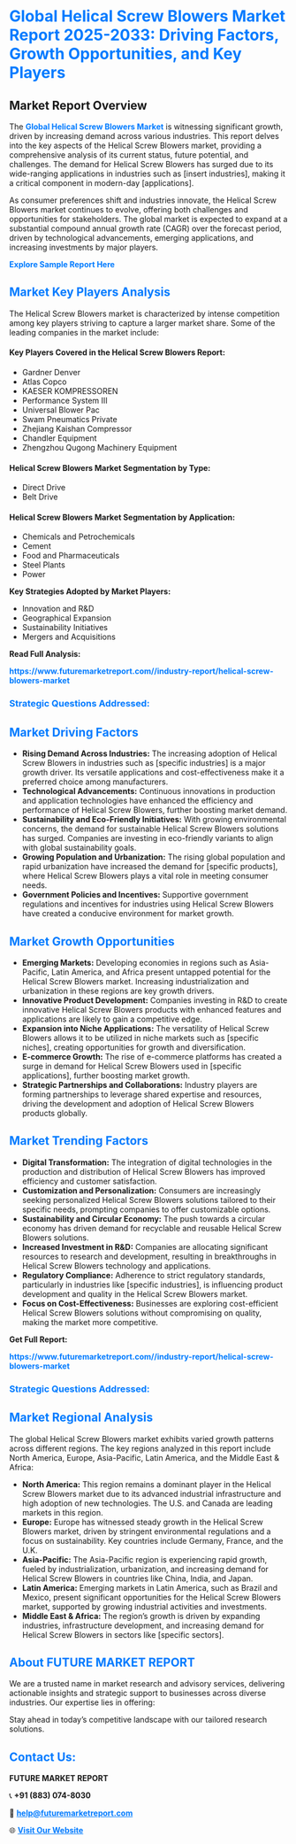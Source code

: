 <h1 style="color: #007BFF;">Global Helical Screw Blowers Market Report 2025-2033: Driving Factors, Growth Opportunities, and Key Players</h1>

<section id="overview">
<h2>Market Report Overview</h2>
<p>The <a href="https://www.futuremarketreport.com//industry-report/helical-screw-blowers-market" style="color: #007BFF; text-decoration: none;"><strong>Global Helical Screw Blowers Market</strong></a> is witnessing significant growth, driven by increasing demand across various industries. This report delves into the key aspects of the Helical Screw Blowers market, providing a comprehensive analysis of its current status, future potential, and challenges. The demand for Helical Screw Blowers has surged due to its wide-ranging applications in industries such as [insert industries], making it a critical component in modern-day [applications].</p>
<p>As consumer preferences shift and industries innovate, the Helical Screw Blowers market continues to evolve, offering both challenges and opportunities for stakeholders. The global market is expected to expand at a substantial compound annual growth rate (CAGR) over the forecast period, driven by technological advancements, emerging applications, and increasing investments by major players.</p>
</section>

<section id="overview">
<p><a href="https://www.futuremarketreport.com//request-sample/reportId=61266" style="color: #007BFF; text-decoration: none;"><strong>Explore Sample Report Here</strong></a></p>
</section>

<section id="key-players">
<h2 style="color: #007BFF;">Market Key Players Analysis</h2>
<p>The Helical Screw Blowers market is characterized by intense competition among key players striving to capture a larger market share. Some of the leading companies in the market include:</p>
<h4>Key Players Covered in the Helical Screw Blowers Report:</h4>
<ul><li>Gardner Denver</li><li>Atlas Copco</li><li>KAESER KOMPRESSOREN</li><li>Performance System III</li><li>Universal Blower Pac</li><li>Swam Pneumatics Private</li><li>Zhejiang Kaishan Compressor</li><li>Chandler Equipment</li><li>Zhengzhou Qugong Machinery Equipment</li></ul>
<h4>Helical Screw Blowers Market Segmentation by Type:</h4>
<ul><li>Direct Drive</li><li>Belt Drive</li></ul>

<h4>Helical Screw Blowers Market Segmentation by Application:</h4>
<ul><li>Chemicals and Petrochemicals</li><li>Cement</li><li>Food and Pharmaceuticals</li><li>Steel Plants</li><li>Power</li></ul>
<p><strong>Key Strategies Adopted by Market Players:</strong></p>
<ul>
<li>Innovation and R&D</li>
<li>Geographical Expansion</li>
<li>Sustainability Initiatives</li>
<li>Mergers and Acquisitions</li>
</ul>
</section>

<section>
<p><strong>Read Full Analysis: </strong></p><a href="https://www.futuremarketreport.com//industry-report/helical-screw-blowers-market" style="color: #007BFF; text-decoration: none;"><strong>https://www.futuremarketreport.com//industry-report/helical-screw-blowers-market</strong></a>
<h3 style="color: #007BFF;">Strategic Questions Addressed:</h3>
</section>

<section id="driving-factors">
<h2 style="color: #007BFF;">Market Driving Factors</h2>
<ul>
<li><strong>Rising Demand Across Industries:</strong> The increasing adoption of Helical Screw Blowers in industries such as [specific industries] is a major growth driver. Its versatile applications and cost-effectiveness make it a preferred choice among manufacturers.</li>
<li><strong>Technological Advancements:</strong> Continuous innovations in production and application technologies have enhanced the efficiency and performance of Helical Screw Blowers, further boosting market demand.</li>
<li><strong>Sustainability and Eco-Friendly Initiatives:</strong> With growing environmental concerns, the demand for sustainable Helical Screw Blowers solutions has surged. Companies are investing in eco-friendly variants to align with global sustainability goals.</li>
<li><strong>Growing Population and Urbanization:</strong> The rising global population and rapid urbanization have increased the demand for [specific products], where Helical Screw Blowers plays a vital role in meeting consumer needs.</li>
<li><strong>Government Policies and Incentives:</strong> Supportive government regulations and incentives for industries using Helical Screw Blowers have created a conducive environment for market growth.</li>
</ul>
</section>

<section id="growth-opportunities">
<h2 style="color: #007BFF;">Market Growth Opportunities</h2>
<ul>
<li><strong>Emerging Markets:</strong> Developing economies in regions such as Asia-Pacific, Latin America, and Africa present untapped potential for the Helical Screw Blowers market. Increasing industrialization and urbanization in these regions are key growth drivers.</li>
<li><strong>Innovative Product Development:</strong> Companies investing in R&D to create innovative Helical Screw Blowers products with enhanced features and applications are likely to gain a competitive edge.</li>
<li><strong>Expansion into Niche Applications:</strong> The versatility of Helical Screw Blowers allows it to be utilized in niche markets such as [specific niches], creating opportunities for growth and diversification.</li>
<li><strong>E-commerce Growth:</strong> The rise of e-commerce platforms has created a surge in demand for Helical Screw Blowers used in [specific applications], further boosting market growth.</li>
<li><strong>Strategic Partnerships and Collaborations:</strong> Industry players are forming partnerships to leverage shared expertise and resources, driving the development and adoption of Helical Screw Blowers products globally.</li>
</ul>
</section>

<section id="trending-factors">
<h2 style="color: #007BFF;">Market Trending Factors</h2>
<ul>
<li><strong>Digital Transformation:</strong> The integration of digital technologies in the production and distribution of Helical Screw Blowers has improved efficiency and customer satisfaction.</li>
<li><strong>Customization and Personalization:</strong> Consumers are increasingly seeking personalized Helical Screw Blowers solutions tailored to their specific needs, prompting companies to offer customizable options.</li>
<li><strong>Sustainability and Circular Economy:</strong> The push towards a circular economy has driven demand for recyclable and reusable Helical Screw Blowers solutions.</li>
<li><strong>Increased Investment in R&D:</strong> Companies are allocating significant resources to research and development, resulting in breakthroughs in Helical Screw Blowers technology and applications.</li>
<li><strong>Regulatory Compliance:</strong> Adherence to strict regulatory standards, particularly in industries like [specific industries], is influencing product development and quality in the Helical Screw Blowers market.</li>
<li><strong>Focus on Cost-Effectiveness:</strong> Businesses are exploring cost-efficient Helical Screw Blowers solutions without compromising on quality, making the market more competitive.</li>
</ul>
</section>

<section>
<p><strong>Get Full Report: </strong></p><a href="https://www.futuremarketreport.com//industry-report/helical-screw-blowers-market" style="color: #007BFF; text-decoration: none;"><strong>https://www.futuremarketreport.com//industry-report/helical-screw-blowers-market</strong></a>
<h3 style="color: #007BFF;">Strategic Questions Addressed:</h3>
</section>


<section id="regional-analysis">
<h2 style="color: #007BFF;">Market Regional Analysis</h2>
<p>The global Helical Screw Blowers market exhibits varied growth patterns across different regions. The key regions analyzed in this report include North America, Europe, Asia-Pacific, Latin America, and the Middle East & Africa:</p>
<ul>
<li><strong>North America:</strong> This region remains a dominant player in the Helical Screw Blowers market due to its advanced industrial infrastructure and high adoption of new technologies. The U.S. and Canada are leading markets in this region.</li>
<li><strong>Europe:</strong> Europe has witnessed steady growth in the Helical Screw Blowers market, driven by stringent environmental regulations and a focus on sustainability. Key countries include Germany, France, and the U.K.</li>
<li><strong>Asia-Pacific:</strong> The Asia-Pacific region is experiencing rapid growth, fueled by industrialization, urbanization, and increasing demand for Helical Screw Blowers in countries like China, India, and Japan.</li>
<li><strong>Latin America:</strong> Emerging markets in Latin America, such as Brazil and Mexico, present significant opportunities for the Helical Screw Blowers market, supported by growing industrial activities and investments.</li>
<li><strong>Middle East & Africa:</strong> The region’s growth is driven by expanding industries, infrastructure development, and increasing demand for Helical Screw Blowers in sectors like [specific sectors].</li>
</ul>
</section>

<footer>
<h2 style="color: #007BFF;">About FUTURE MARKET REPORT</h2>
<p>We are a trusted name in market research and advisory services, delivering actionable insights and strategic support to businesses across diverse industries. Our expertise lies in offering:</p>

<p>Stay ahead in today’s competitive landscape with our tailored research solutions.</p>

<h2 style="color: #007BFF;">Contact Us:</h2>
<p><strong>FUTURE MARKET REPORT</strong></p>
<p>📞 <strong>+91 (883) 074-8030</strong></p>
<p>📧 <strong><a href="mailto:help@futuremarketreport.com" style="color: #007BFF;">help@futuremarketreport.com</a></strong></p>
<p>🌐 <strong><a href="https://www.futuremarketreport.com/" style="color: #007BFF;">Visit Our Website</a></strong></p>
</footer>